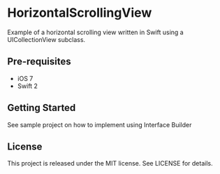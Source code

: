 # HorizontalScrollingView
Example of a horizontal scrolling view written in Swift using a UICollectionView subclass.

Pre-requisites
--------------
- iOS 7
- Swift 2

Getting Started
---------------

See sample project on how to implement using Interface Builder


License
---------------
This project is released under the MIT license. See LICENSE for details.
